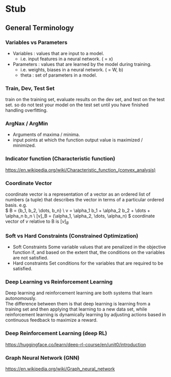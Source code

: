 # Stub

## General Terminology
### Variables vs Parameters
- Variables : values that are input to a model.
  - i.e. input features in a neural network. ( = x)
- Parameters : values that are learned by the model during training.
  - i.e. weights, biases in a neural network. ( = W, b) 
  - theta : set of parameters in a model.

### Train, Dev, Test Set
train on the training set, evaluate results on the dev set, and test on the test set.
so do not test your model on the test set until you have finished handling overfitting.

### ArgNax / ArgMin
- Arguments of maxima / minima.
- input points at which the function output value is maximized / minimized.

### Indicator function (Characteristic function)
https://en.wikipedia.org/wiki/Characteristic_function_(convex_analysis)

### Coordinate Vector
coordinate vector is a representation of a vector as an ordered list of numbers (a tuple) that describes the vector in terms of a particular ordered basis.  e.g.  
$
B = \{b_1, b_2, \dots, b_n\} \\
v = \alpha_1 b_1 + \alpha_2 b_2 + \dots + \alpha_n b_n \\
[v]_B = (\alpha_1, \alpha_2, \dots, \alpha_n)
$
coordinate vector of $v$ relative to B is $[v]_B$

### Soft vs Hard Constraints (Constrained Optimization)
- Soft Constraints
Some variable values that are penalized in the objective function if, and based on the extent that, the conditions on the variables are not satisfied.
- Hard constraints
Set conditions for the variables that are required to be satisfied.

### Deep Learning vs Reinforcement Learning
Deep learning and reinforcement learning are both systems that learn autonomously.  
The difference between them is that deep learning is learning from a training set and then applying that learning to a new data set, while reinforcement learning is dynamically learning by adjusting actions based in continuous feedback to maximize a reward.

### Deep Reinforcement Learning (deep RL)
https://huggingface.co/learn/deep-rl-course/en/unit0/introduction

### Graph Neural Network (GNN)
https://en.wikipedia.org/wiki/Graph_neural_network